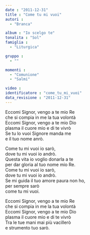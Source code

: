 ```yaml
---
date : "2011-12-31"
title : "Come tu mi vuoi"
autori : 
  - "Branca"

album : "Io scelgo te"
tonalita : "Sol"
famiglia : 
  - "Liturgica"

gruppo : 
  - ""

momenti : 
  - "Comunione"
  - "Salmi"

video : 
identificatore : "come_tu_mi_vuoi"
data_revisione : "2011-12-31"
---
```

  
  
  
  
  
  
  
  
  
  
Eccomi Signor, vengo a te mio Re  
che si compia in me la tua volontà  
Eccomi Signor, vengo a te mio Dio  
plasma il cuore mio e di te vivrò  
Se tu lo vuoi Signore manda me  
e il tuo nome anrò.  
  
  
  
Come tu mi vuoi io sarò,  
dove tu mi vuoi io andrò.  
Questa vita io voglio donarla a te  
per dar gloria al tuo nome mio Re.  
Come tu mi vuoi io sarò,  
dove tu mi vuoi io andrò.  
Se mi guida il tuo amore paura non ho,  
per sempre  sarò  
come tu mi vuoi.  
  
  
  
  
  
  
  
  
  
  
  
Eccomi Signor, vengo a te mio Re  
che si compia in me la tua volontà  
Eccomi Signor, vengo a te mio Dio  
plasma il cuore mio e di te vivrò  
Tra le tue mani mai più vacillerò  
e strumento tuo sarò.  
  
  
  
  
  
  
  
  
  
  
